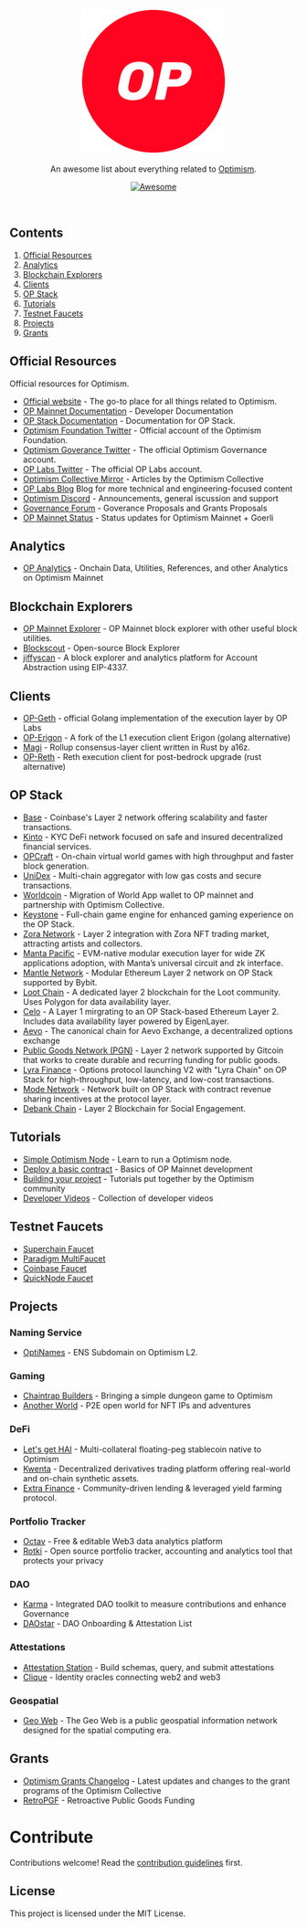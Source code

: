 <br/>
<div align="center">
  <img width="250px" src="./Profile-Logo.png">
</div>
<br/>
<div align="center">
An awesome list about everything related to <a href='https://raw.githubusercontent.com/ethereum-optimism/brand-kit/main/assets/images/Profile-Logo.png'>Optimism</a>.
<br />

[![Awesome](https://awesome.re/badge.svg)](https://awesome.re)
</div>
<br/>

## Contents

1. [Official Resources](#documentation)
2. [Analytics](#analytics)
3. [Blockchain Explorers](#blockchain-explorers)
4. [Clients](#clients)
5. [OP Stack](#op-stack)
6. [Tutorials](#tutorials)
7. [Testnet Faucets](#testnet-faucets)
8. [Projects](#projects)
9. [Grants](#grants)



## Official Resources

Official resources for Optimism.

- [Official website](https://www.optimism.io/) - The go-to place for all things related to Optimism.
- [OP Mainnet Documentation](https://community.optimism.io/) - Developer Documentation
- [OP Stack Documentation](https://stack.optimism.io/) - Documentation for OP Stack.
- [Optimism Foundation Twitter](https://twitter.com/optimismFND) - Official account of the Optimism Foundation.
- [Optimism Goverance Twitter](https://twitter.com/OptimismGov) - The official Optimism Governance account.
- [OP Labs Twitter](https://twitter.com/OPLabsPBC) - The official OP Labs account.
- [Optimism Collective Mirror](https://optimism.mirror.xyz/) - Articles by the Optimism Collective 
- [OP Labs Blog](https://blog.oplabs.co/) Blog for more technical and engineering-focused content
- [Optimism Discord](https://discord.gg/optimism) - Announcements, general iscussion and support
- [Governance Forum](https://gov.optimism.io/) - Goverance Proposals and Grants Proposals
- [OP Mainnet Status](https://status.optimism.io/) - Status updates for Optimism Mainnet + Goerli

## Analytics

- [OP Analytics](https://github.com/ethereum-optimism/op-analytics) - Onchain Data, Utilities, References, and other Analytics on Optimism Mainnet

## Blockchain Explorers

- [OP Mainnet Explorer](https://optimistic.etherscan.io/) - OP Mainnet block explorer with other useful block utilities.
- [Blockscout](https://optimism.blockscout.com/) - Open-source Block Explorer
- [jiffyscan](https://www.jiffyscan.xyz/?network=optimism/) - A block explorer and analytics platform for Account Abstraction using EIP-4337.

## Clients

- [OP-Geth](https://github.com/ethereum-optimism/op-geth) - official Golang implementation of the execution layer by OP Labs
- [OP-Erigon](https://github.com/testinprod-io/op-erigon) - A fork of the L1 execution client Erigon (golang alternative)
- [Magi](https://github.com/a16z/magi) - Rollup consensus-layer client written in Rust by a16z.
- [OP-Reth](https://github.com/paradigmxyz/reth/pull/1569) - Reth execution client for post-bedrock upgrade (rust alternative)
  
## OP Stack

- [Base](https://base.org/) - Coinbase's Layer 2 network offering scalability and faster transactions.
- [Kinto](https://kinto.xyz/) - KYC DeFi network focused on safe and insured decentralized financial services.
- [OPCraft](https://opcraft.mud.dev/) - On-chain virtual world games with high throughput and faster block generation.
- [UniDex](https://www.unidex.exchange/) - Multi-chain aggregator with low gas costs and secure transactions.
- [Worldcoin](https://worldcoin.org/) - Migration of World App wallet to OP mainnet and partnership with Optimism Collective.
- [Keystone](https://github.com/curio-research/keystone) - Full-chain game engine for enhanced gaming experience on the OP Stack.
- [Zora Network](https://zora.co/) - Layer 2 integration with Zora NFT trading market, attracting artists and collectors.
- [Manta Pacific](https://pacific.manta.network/) - EVM-native modular execution layer for wide ZK applications adoption, with Manta’s universal circuit and zk interface.
- [Mantle Network](https://www.mantle.xyz/) - Modular Ethereum Layer 2 network on OP Stack supported by Bybit.
- [Loot Chain](https://lootchain.com/) - A dedicated layer 2 blockchain for the Loot community. Uses Polygon for data availability layer.
- [Celo](https://celo.org/) - A Layer 1 mirgrating to an OP Stack-based Ethereum Layer 2. Includes data availability layer powered by EigenLayer.
- [Aevo](https://www.aevo.xyz/) - The canonical chain for Aevo Exchange, a decentralized options exchange
- [Public Goods Network (PGN)](https://publicgoods.network/) - Layer 2 network supported by Gitcoin that works to create durable and recurring funding for public goods.
- [Lyra Finance](https://www.lyra.finance/) - Options protocol launching V2 with "Lyra Chain" on OP Stack for high-throughput, low-latency, and low-cost transactions.
- [Mode Network](https://www.mode.network/) - Network built on OP Stack with contract revenue sharing incentives at the protocol layer.
- [Debank Chain](https://github.com/DeBankDeFi/DeBankChain) - Layer 2 Blockchain for Social Engagement.

## Tutorials

- [Simple Optimism Node](https://github.com/smartcontracts/simple-optimism-node) - Learn to run a Optimism node.
- [Deploy a basic contract](https://github.com/ethereum-optimism/optimism-tutorial/tree/main/getting-started) - Basics of OP Mainnet development
- [Building your project](https://github.com/ethereum-optimism/optimism-tutorial) - Tutorials put together by the Optimism community
- [Developer Videos](https://community.optimism.io/docs/developers/media/#kelvin-interviews-ethdenver) - Collection of developer videos

## Testnet Faucets

- [Superchain Faucet](https://app.optimism.io/faucet) 
- [Paradigm MultiFaucet](https://faucet.paradigm.xyz/) 
- [Coinbase Faucet](https://coinbase.com/faucets/optimism-goerli-faucet)
- [QuickNode Faucet](https://faucet.quicknode.com/optimism/goerli)
  
## Projects

### Naming Service  
- [OptiNames](https://optinames.xyz/) - ENS Subdomain on Optimism L2.

### Gaming
- [Chaintrap Builders](https://www.polysensus.com/) - Bringing a simple dungeon game to Optimism
- [Another World](https://anotherworld.gg/) - P2E open world for NFT IPs and adventures

### DeFi
- [Let's get HAI](https://www.letsgethai.com/#/) - Multi-collateral floating-peg stablecoin native to Optimism
- [Kwenta](https://kwenta.eth.limo/) - Decentralized derivatives trading platform offering real-world and on-chain synthetic assets.
- [Extra Finance](https://app.extrafi.io/) - Community-driven lending & leveraged yield farming protocol.

### Portfolio Tracker  
- [Octav](https://octav.fi/) - Free & editable Web3 data analytics platform
- [Rotki](https://rotki.com/) - Open source portfolio tracker, accounting and analytics tool that protects your privacy
 
### DAO
- [Karma](https://www.karmahq.xyz/) - Integrated DAO toolkit to measure contributions and enhance Governance
- [DAOstar](https://daostar.org/) - DAO Onboarding & Attestation List
  
### Attestations  
- [Attestation Station](https://optimism.easscan.org/) - Build schemas, query, and submit attestations
- [Clique](https://clique.social/) - Identity oracles connecting web2 and web3

### Geospatial
- [Geo Web](https://www.geoweb.network/) - The Geo Web is a public geospatial information network designed for the spatial computing era.

## Grants
- [Optimism Grants Changelog](https://optimismgrants.io/) - Latest updates and changes to the grant programs of the Optimism Collective
- [RetroPGF](https://app.optimism.io/retropgf) - Retroactive Public Goods Funding


# Contribute

Contributions welcome! Read the [contribution guidelines](contributing.md) first.

## License

This project is licensed under the MIT License.
